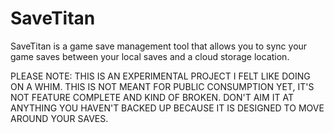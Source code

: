 # SaveTitan
SaveTitan is a game save management tool that allows you to sync your game saves between your local saves and a cloud storage location.

PLEASE NOTE: THIS IS AN EXPERIMENTAL PROJECT I FELT LIKE DOING ON A WHIM. THIS IS NOT MEANT FOR PUBLIC CONSUMPTION YET, IT'S NOT FEATURE COMPLETE AND KIND OF BROKEN. DON'T AIM IT AT ANYTHING YOU HAVEN'T BACKED UP BECAUSE IT IS DESIGNED TO MOVE AROUND YOUR SAVES.